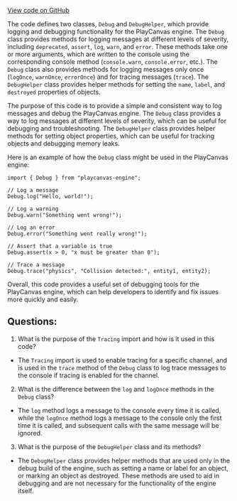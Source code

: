 [View code on GitHub](https://github.com/playcanvas/engine/src/core/debug.js)

The code defines two classes, `Debug` and `DebugHelper`, which provide logging and debugging functionality for the PlayCanvas engine. The `Debug` class provides methods for logging messages at different levels of severity, including `deprecated`, `assert`, `log`, `warn`, and `error`. These methods take one or more arguments, which are written to the console using the corresponding console method (`console.warn`, `console.error`, etc.). The `Debug` class also provides methods for logging messages only once (`logOnce`, `warnOnce`, `errorOnce`) and for tracing messages (`trace`). The `DebugHelper` class provides helper methods for setting the `name`, `label`, and `destroyed` properties of objects.

The purpose of this code is to provide a simple and consistent way to log messages and debug the PlayCanvas engine. The `Debug` class provides a way to log messages at different levels of severity, which can be useful for debugging and troubleshooting. The `DebugHelper` class provides helper methods for setting object properties, which can be useful for tracking objects and debugging memory leaks.

Here is an example of how the `Debug` class might be used in the PlayCanvas engine:

```
import { Debug } from "playcanvas-engine";

// Log a message
Debug.log("Hello, world!");

// Log a warning
Debug.warn("Something went wrong!");

// Log an error
Debug.error("Something went really wrong!");

// Assert that a variable is true
Debug.assert(x > 0, "x must be greater than 0");

// Trace a message
Debug.trace("physics", "Collision detected:", entity1, entity2);
```

Overall, this code provides a useful set of debugging tools for the PlayCanvas engine, which can help developers to identify and fix issues more quickly and easily.
## Questions: 
 1. What is the purpose of the `Tracing` import and how is it used in this code?
- The `Tracing` import is used to enable tracing for a specific channel, and is used in the `trace` method of the `Debug` class to log trace messages to the console if tracing is enabled for the channel.

2. What is the difference between the `log` and `logOnce` methods in the `Debug` class?
- The `log` method logs a message to the console every time it is called, while the `logOnce` method logs a message to the console only the first time it is called, and subsequent calls with the same message will be ignored.

3. What is the purpose of the `DebugHelper` class and its methods?
- The `DebugHelper` class provides helper methods that are used only in the debug build of the engine, such as setting a name or label for an object, or marking an object as destroyed. These methods are used to aid in debugging and are not necessary for the functionality of the engine itself.